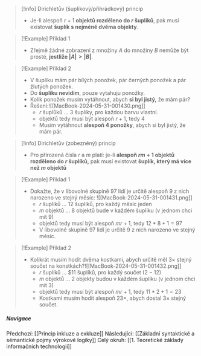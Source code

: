 >[!info] Dirichletův (šuplíkový/přihrádkový) princip
>- Je-li alespoň $r+1$ **objektů rozděleno do $r$ šuplíků**, pak musí existovat **šuplík s nejméně dvěma objekty**.

>[!Example] Příklad 1
>- Zřejmě žádné zobrazení z množiny $A$ do množiny $B$ nemůže být prosté, **jestliže $|A| > |B|$**.

>[!Example] Příklad 2
>- V šuplíku mám pár bílých ponožek, pár černých ponožek a pár žlutých ponožek.
>- Do **šuplíku nevidím**, pouze vytahuju ponožky.
>- Kolik ponožek musím vytáhnout, abych **si byl jistý,** že mám pár?
>- Řešení:![[MacBook-2024-05-31-001430.png]]
>	- $r$ šuplůků ... $3$ šuplíky, pro každou barvu vlastní.
>	- objektů tedy musí být alespoň $r+1$, tedy $4$
>	- Musím vytáhnout **alespoň $4$ ponožky**, abych si byl jistý, že mám pár.

>[!info] Dirichletův (zobezněný) princip
>- Pro přirozená čísla $r$ a $m$ platí: je-li **alespoň $rm+1$ objektů rozděleno do $r$ šuplíků,** pak musí existovat **šuplík, který má více než $m$ objektů**

>[!Example] Příklad 1
>- Dokažte, že v libovolné skupině $97$ lidí je určitě alespoň $9$ z nich narozeno ve stejný měsíc: ![[MacBook-2024-05-31-001431.png]]
>	- $r$ šuplíků ... $12$ šuplíků, pro každý měsíc jeden
>	- $m$ objektů ... $8$ objektů bude v každém šuplíku (v jednom chci mít $9$)
>	- objektů tedy musí být alespoň $mr+1$, tedy $12 * 8 + 1 = 97$
>	- V libovolné skupině $97$ lidí je určitě $9$ z nich narozeno ve stejný měsíc.

>[!Example] Příklad 2
>- Kolikrát musím hodit dvěma kostkami, abych určitě měl $3\times$ stejný součet na konstkách?![[MacBook-2024-05-31-001432.png]]
>	- $r$ šuplíků ... $11 šuplíků, pro každý součet $(2 - 12)$
>	- $m$ objektů ... $2$ objekty budou v každém šuplíku (v jednom chci mít $3$)
>	- objektů tedy musí být alespoň $mr+1$, tedy $11 * 2 + 1 = 23$
>	- Kostkami musím hodit alespoň $23 \times$, abych dostal $3\times$ stejný součet.

##### Navigace
Předchozí:  [[Princip inkluze a exkluze]]
Následující: [[Základní syntaktické a sémantické pojmy výrokové logiky]]
Celý okruh: [[1. Teoretické základy informačních technologií]]